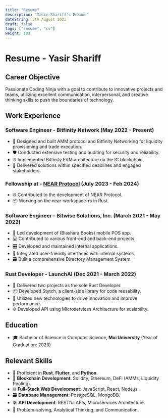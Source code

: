 ```yaml
---
title: "Resume"
description: "Yasir Shariff's Resume"
dateString: 5th August 2023
draft: false
tags: ["resume", "cv"]
weight: 103
---
```


# Resume - Yasir Shariff

## Career Objective

Passionate Coding Ninja with a goal to contribute to innovative projects and teams, utilizing excellent communication, interpersonal, and creative thinking skills to push the boundaries of technology.

## Work Experience

### Software Engineer - Bitfinity Network (May 2022 - Present)

- 🌌 Designed and built AMM protocol and Bitfinity Networking for liquidity provisioning and trade execution.
- 🛡️ Conducted extensive testing and auditing for security and reliability.
- 🌐 Implemented Bitfinity EVM architecture on the IC blockchain.
- 📅 Delivered solutions within specified deadlines and engaged stakeholders.

### Fellowship at - [NEAR Protocol](https://near.org/) (July 2023 - Feb 2024)

- 🌐 Contributed to the development of NEAR Protocol.
- 📦 Working on the near-workspace-rs in Rust.

### Software Engineer - Bitwise Solutions, Inc. (March 2021 - May 2022)

- 📱 Led development of (Biashara Books) mobile POS app.
- 💻 Contributed to various front-end and back-end projects.
- 🎛️ Developed and maintained internal applications.
- 🔧 Integrated user-friendly interfaces with internal systems.
- 🗃️ Built a comprehensive Directory Management System.

### Rust Developer - LaunchAI (Dec 2021 - March 2022)

- 🚀 Delivered two projects as the sole Rust Developer.
- 📦 Developed Stytch, a client-side library for code reusability.
- 🌈 Utilized new technologies to drive innovation and improve performance.
- 🌐 Developed API using Microservices Architecture for scalability.

## Education

- 🎓 Bachelor of Science in Computer Science, **Moi University** (Year of Graduation: 2023)

## Relevant Skills

- 🦾 Proficient in **Rust**, **Flutter**, and **Python**.
- 🧱 **Blockchain Development**: Solidity, Ethereum, DeFi (AMMs, Liquidity Pooling).
- 🌐 **Full-Stack Web Development**: JavaScript, React, Node.js.
- 🗃️ **Database Management**: PostgreSQL, MongoDB.
- 🛠️ **API Development**: RESTful APIs, Microservices Architecture.
- 🚀 Problem-solving, Analytical Thinking, and Communication.
